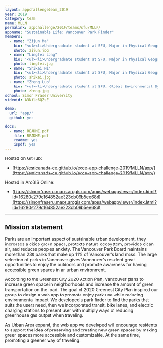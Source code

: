 ```yaml
---
layout: appchallengeteam_2019
year: 2019
category: team
name: MLLN
permalink: appchallenge/2019/teams/sfu/MLLN/
appname: "Sustainable Life: Vancouver Park Finder"
members:
  - name: "Zijun Ma"
    bio: "<ul><li>Undergraduate student at SFU, Major in Physical Geography, specialize in physical geography and spatial information science.</li><li>Enjoys physical activity and reading fictional novels.</li></ul>"
    photo: zijun.jpg
  - name: "Lingfei Long"
    bio: '<ul><li>Undergraduate student at SFU, Major in Physical Geography, specialize in physical geography and spatial information science.</li><li>Great passion for off road trucks.</li><li>Drove from Vancouver to Yellowknife in December and plans to do it again.</li></ul>'
    photo: lingfei.jpg
  - name: "Shikai Ni"
    bio: "<ul><li>Undergraduate student at SFU, Major in Physical Geography, specialize in geoscience.</li><li>Enjoys outdoor recreational activity, and video games.</li><li>Panics when he can’t find his water bottle.</li></ul>"
    photo: shikai.jpg
  - name: "Zheng Luo"
    bio: "<ul><li>Undergraduate student at SFU, Global Environmental Systems Major.</li><li>Dog and cat lover.</li><li>Foodie.</li></ul>"
    photo: zheng.jpg
school: Simon Fraser University
videoid: A3Nilc6QZsE

demo:
  url: "app/"
  github: yes

docs:
  - name: README.pdf
    file: README.pdf
    readme: yes
    ispdf: yes
---
```


Hosted on GitHub:

- [https://esricanada-ce.github.io/ecce-app-challenge-2019/MLLN/app/](https://esricanada-ce.github.io/ecce-app-challenge-2019/MLLN/app/)


Hosted in ArcGIS Online:

- [https://simonfraseru.maps.arcgis.com/apps/webappviewer/index.html?id=16280e279c164852ae323cb09b5ee68d](https://simonfraseru.maps.arcgis.com/apps/webappviewer/index.html?id=16280e279c164852ae323cb09b5ee68d)

---

## Mission statement

Parks are an important aspect of sustainable urban development, they increases a cities green space, protects nature ecosystem, provides clean air, and reduces peoples anxiety. The Vancouver Park Board maintains more than 230 parks that make up 11% of Vancouver’s land mass. The large selection of parks in Vancouver gives Vancouver’s resident great opportunities to enjoy the outdoors and promote awareness for having accessible green spaces in an urban environment.

According to the Greenest City 2020 Action Plan, Vancouver plans to increase green space in neighborhoods and increase the amount of green transportation on the road. The goal of 2020 Greenest City Plan inspired our group to design a web app to promote enjoy park use while reducing environmental impact. We developed a park finder to find the parks that suits the users need, then we incorporated transit, bike lanes, and electric charging stations to present user with multiply ways of reducing greenhouse gas output when traveling.

As Urban Area expand, the web app we developed will encourage residents to support the idea of preserving and creating new green spaces by making green spaces more accessible and customizable. At the same time, promoting a greener way of traveling.
